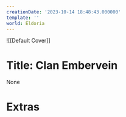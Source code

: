 ```yaml
---
creationDate: '2023-10-14 18:48:43.000000'
template: ''
world: Eldoria
---
```

![[Default Cover]]

# Title: Clan Embervein

None

# Extras


